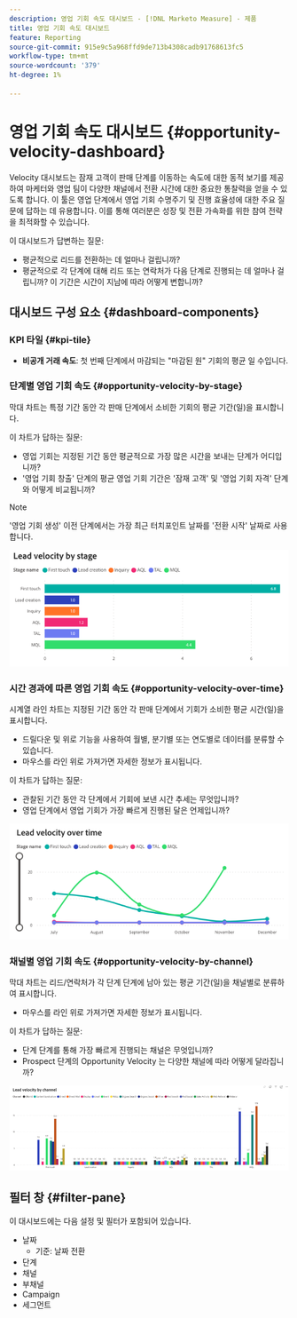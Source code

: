 ```yaml
---
description: 영업 기회 속도 대시보드 - [!DNL Marketo Measure] - 제품
title: 영업 기회 속도 대시보드
feature: Reporting
source-git-commit: 915e9c5a968ffd9de713b4308cadb91768613fc5
workflow-type: tm+mt
source-wordcount: '379'
ht-degree: 1%

---
```


# 영업 기회 속도 대시보드 {#opportunity-velocity-dashboard}

Velocity 대시보드는 잠재 고객이 판매 단계를 이동하는 속도에 대한 동적 보기를 제공하여 마케터와 영업 팀이 다양한 채널에서 전환 시간에 대한 중요한 통찰력을 얻을 수 있도록 합니다. 이 툴은 영업 단계에서 영업 기회 수명주기 및 진행 효율성에 대한 주요 질문에 답하는 데 유용합니다. 이를 통해 여러분은 성장 및 전환 가속화를 위한 참여 전략을 최적화할 수 있습니다.

이 대시보드가 답변하는 질문:

* 평균적으로 리드를 전환하는 데 얼마나 걸립니까?
* 평균적으로 각 단계에 대해 리드 또는 연락처가 다음 단계로 진행되는 데 얼마나 걸립니까? 이 기간은 시간이 지남에 따라 어떻게 변합니까?

## 대시보드 구성 요소 {#dashboard-components}

### KPI 타일 {#kpi-tile}

* **비공개 거래 속도**: 첫 번째 단계에서 마감되는 &quot;마감된 원&quot; 기회의 평균 일 수입니다.

### 단계별 영업 기회 속도 {#opportunity-velocity-by-stage}

막대 차트는 특정 기간 동안 각 판매 단계에서 소비한 기회의 평균 기간(일)을 표시합니다.

이 차트가 답하는 질문:

* 영업 기회는 지정된 기간 동안 평균적으로 가장 많은 시간을 보내는 단계가 어디입니까?
* &#39;영업 기회 창출&#39; 단계의 평균 영업 기회 기간은 &#39;잠재 고객&#39; 및 &#39;영업 기회 자격&#39; 단계와 어떻게 비교됩니까?

>[!NOTE]
>
>&#39;영업 기회 생성&#39; 이전 단계에서는 가장 최근 터치포인트 날짜를 &#39;전환 시작&#39; 날짜로 사용합니다.

![](assets/lead-velocity-dashboard-1.png)

### 시간 경과에 따른 영업 기회 속도 {#opportunity-velocity-over-time}

시계열 라인 차트는 지정된 기간 동안 각 판매 단계에서 기회가 소비한 평균 시간(일)을 표시합니다.

* 드릴다운 및 위로 기능을 사용하여 월별, 분기별 또는 연도별로 데이터를 분류할 수 있습니다.
* 마우스를 라인 위로 가져가면 자세한 정보가 표시됩니다.

이 차트가 답하는 질문:

* 관찰된 기간 동안 각 단계에서 기회에 보낸 시간 추세는 무엇입니까?
* 영업 단계에서 영업 기회가 가장 빠르게 진행된 달은 언제입니까?

![](assets/lead-velocity-dashboard-2.png)

### 채널별 영업 기회 속도 {#opportunity-velocity-by-channel}

막대 차트는 리드/연락처가 각 단계 단계에 남아 있는 평균 기간(일)을 채널별로 분류하여 표시합니다.

* 마우스를 라인 위로 가져가면 자세한 정보가 표시됩니다.

이 차트가 답하는 질문:

* 단계 단계를 통해 가장 빠르게 진행되는 채널은 무엇입니까?
* Prospect 단계의 Opportunity Velocity 는 다양한 채널에 따라 어떻게 달라집니까?

![](assets/lead-velocity-dashboard-3.png)

## 필터 창 {#filter-pane}

이 대시보드에는 다음 설정 및 필터가 포함되어 있습니다.

* 날짜
   * 기준: 날짜 전환
* 단계
* 채널
* 부채널
* Campaign
* 세그먼트
